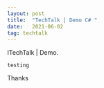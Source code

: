 ```yaml
---
layout: post
title:  "TechTalk | Demo C# "
date:   2021-06-02
tag: techtalk
---
```


<p class="intro"><span class="dropcap">I</span>TechTalk | Demo.
</p>

 ``` testing ```

 Thanks